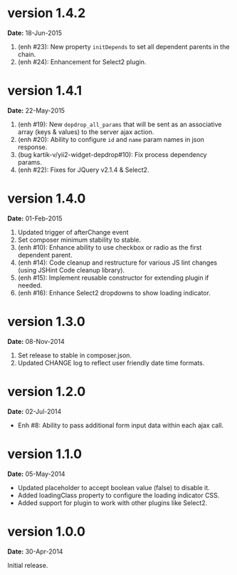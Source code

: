 version 1.4.2
=============
**Date:** 18-Jun-2015

1. (enh #23): New property `initDepends` to set all dependent parents in the chain.
2. (enh #24): Enhancement for Select2 plugin.

version 1.4.1
=============
**Date:** 22-May-2015

1. (enh #19): New `depdrop_all_params` that will be sent as an associative array (keys & values) to the server ajax action.
2. (enh #20): Ability to configure `id` and `name` param names in json response.
3. (bug kartik-v/yii2-widget-depdrop#10): Fix process dependency params.
4. (enh #22): Fixes for JQuery v2.1.4 & Select2.

version 1.4.0
=============
**Date:** 01-Feb-2015

1. Updated trigger of afterChange event
2. Set composer minimum stability to stable.
3. (enh #10): Enhance ability to use checkbox or radio as the first dependent parent.
4. (enh #14): Code cleanup and restructure for various JS lint changes (using JSHint Code cleanup library).
5. (enh #15): Implement reusable constructor for extending plugin if needed.
6. (enh #16): Enhance Select2 dropdowns to show loading indicator.

version 1.3.0
=============
**Date:** 08-Nov-2014

1. Set release to stable in composer.json.
2. Updated CHANGE log to reflect user friendly date time formats.

version 1.2.0
=============
**Date:** 02-Jul-2014

- Enh #8: Ability to pass additional form input data within each ajax call.

version 1.1.0
=============
**Date:** 05-May-2014

- Updated placeholder to accept boolean value (false) to disable it.
- Added loadingClass property to configure the loading indicator CSS.
- Added support for plugin to work with other plugins like Select2.


version 1.0.0
=============
**Date:** 30-Apr-2014

Initial release.
